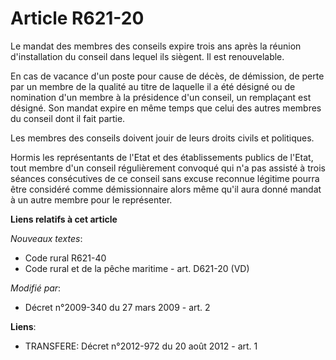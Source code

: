 # Article R621-20

Le mandat des membres des conseils expire trois ans après la réunion d'installation du conseil dans lequel ils siègent. Il
est renouvelable. 

En cas de vacance d'un poste pour cause de décès, de démission, de perte par un membre de la qualité au titre de laquelle il
a été désigné ou de nomination d'un membre à la présidence d'un conseil, un remplaçant est désigné. Son mandat expire en même
temps que celui des autres membres du conseil dont il fait partie. 

Les membres des conseils doivent jouir de leurs droits civils et politiques. 

Hormis les représentants de l'Etat et des établissements publics de l'Etat, tout membre d'un conseil régulièrement convoqué
qui n'a pas assisté à trois séances consécutives de ce conseil sans excuse reconnue légitime pourra être considéré comme
démissionnaire alors même qu'il aura donné mandat à un autre membre pour le représenter.

**Liens relatifs à cet article**

_Nouveaux textes_:

  - Code rural R621-40
  - Code rural et de la pêche maritime - art. D621-20 (VD)

_Modifié par_:

  - Décret n°2009-340 du 27 mars 2009 - art. 2

**Liens**:

  - TRANSFERE: Décret n°2012-972 du 20 août 2012 - art. 1
